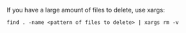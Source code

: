 If you have a large amount of files to delete, use xargs:
```
find . -name <pattern of files to delete> | xargs rm -v
```
